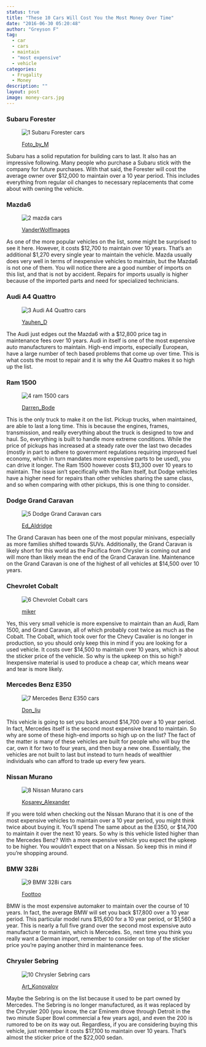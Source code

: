 ```yaml
---
status: true
title: "These 10 Cars Will Cost You the Most Money Over Time"
date: "2016-06-30 05:20:48"
author: "Greyson F"
tag:
  - car
  - cars
  - maintain
  - "most expensive"
  - vehicle
categories:
  - Frugality
  - Money
description: ""
layout: post
image: money-cars.jpg
---
```


### Subaru Forester

<figure aria-describedby="caption-attachment-3790" class="wp-caption alignnone" id="attachment_3790" style="width: 700px">

![1 Subaru Forester cars](/posts/1-Subaru-Forester-cars.jpg)<figcaption class="wp-caption-text" id="caption-attachment-3790">[Foto_by_M](https://www.shutterstock.com/pic-333035486/stock-photo-nonthaburi-thailand-november-the-subaru-forester-xt-is-on-display-at-the-st-thailand.html)

</figcaption></figure>

Subaru has a solid reputation for building cars to last. It also has an impressive following. Many people who purchase a Subaru stick with the company for future purchases. With that said, the Forester will cost the average owner over $12,000 to maintain over a 10 year period. This includes everything from regular oil changes to necessary replacements that come about with owning the vehicle.

### Mazda6

<figure aria-describedby="caption-attachment-3792" class="wp-caption alignnone" id="attachment_3792" style="width: 700px">

![2 mazda cars](/posts/2-mazda-cars.jpg)<figcaption class="wp-caption-text" id="caption-attachment-3792">[VanderWolfImages](https://www.shutterstock.com/pic-329048075/stock-photo-geneva-switzerland-march-mazda-shown-at-the-th-international-geneva-motor-show-in.html)</figcaption></figure>

As one of the more popular vehicles on the list, some might be surprised to see it here. However, it costs $12,700 to maintain over 10 years. That’s an additional $1,270 every single year to maintain the vehicle. Mazda usually does very well in terms of inexpensive vehicles to maintain, but the Mazda6 is not one of them. You will notice there are a good number of imports on this list, and that is not by accident. Repairs for imports usually is higher because of the imported parts and need for specialized technicians.

### Audi A4 Quattro

<figure aria-describedby="caption-attachment-3793" class="wp-caption alignnone" id="attachment_3793" style="width: 700px">

![3 Audi A4 Quattro cars](/posts/3-Audi-A4-Quattro-cars.jpg)<figcaption class="wp-caption-text" id="caption-attachment-3793">[Yauhen_D](https://www.shutterstock.com/pic-352043495/stock-photo-minsk-belarus-december-model-year-all-new-audi-a-tfsi-on-display-in-the.html)</figcaption></figure>

The Audi just edges out the Mazda6 with a $12,800 price tag in maintenance fees over 10 years. Audi in itself is one of the most expensive auto manufacturers to maintain. High-end imports, especially European, have a large number of tech based problems that come up over time. This is what costs the most to repair and it is why the A4 Quattro makes it so high up the list.

### Ram 1500

<figure aria-describedby="caption-attachment-3794" class="wp-caption alignnone" id="attachment_3794" style="width: 700px">

![4 ram 1500 cars](/posts/4-ram-1500-cars.jpg)<figcaption class="wp-caption-text" id="caption-attachment-3794">[Darren_Bode](https://www.shutterstock.com/pic-244856809/stock-photo-detroit-january-a-didge-ram-pickup-truck-on-display-january-th-at-the-north.html)</figcaption></figure>

This is the only truck to make it on the list. Pickup trucks, when maintained, are able to last a long time. This is because the engines, frames, transmission, and really everything about the truck is designed to tow and haul. So, everything is built to handle more extreme conditions. While the price of pickups has increased at a steady rate over the last two decades (mostly in part to adhere to government regulations requiring improved fuel economy, which in turn mandates more expensive parts to be used), you can drive it longer. The Ram 1500 however costs $13,300 over 10 years to maintain. The issue isn’t specifically with the Ram itself, but Dodge vehicles have a higher need for repairs than other vehicles sharing the same class, and so when comparing with other pickups, this is one thing to consider.

### Dodge Grand Caravan

<figure aria-describedby="caption-attachment-3795" class="wp-caption alignnone" id="attachment_3795" style="width: 700px">

![5 Dodge Grand Caravan cars](/posts/5-Dodge-Grand-Caravan-cars.jpg)<figcaption class="wp-caption-text" id="caption-attachment-3795">[Ed_Aldridge](https://www.shutterstock.com/pic-341468942/stock-photo-miami-beach-fl-usa-november-dodge-grand-caravan-on-display-during-the-miami.html)</figcaption></figure>

The Grand Caravan has been one of the most popular minivans, especially as more families shifted towards SUVs. Additionally, the Grand Caravan is likely short for this world as the Pacifica from Chrysler is coming out and will more than likely mean the end of the Grand Caravan line. Maintenance on the Grand Caravan is one of the highest of all vehicles at $14,500 over 10 years.

### Chevrolet Cobalt

<figure aria-describedby="caption-attachment-3796" class="wp-caption alignnone" id="attachment_3796" style="width: 700px">

![6 Chevrolet Cobalt cars](/posts/6-Chevrolet-Cobalt-cars.jpg)<figcaption class="wp-caption-text" id="caption-attachment-3796">[miker](https://www.shutterstock.com/pic-27558931/stock-photo-minneapolis-march-chevrolet-cobalt-on-display-at-the-minneapolis-international-auto.html)</figcaption></figure>

Yes, this very small vehicle is more expensive to maintain than an Audi, Ram 1500, and Grand Caravan, all of which probably cost twice as much as the Cobalt. The Cobalt, which took over for the Chevy Cavalier is no longer in production, so you should only keep this in mind if you are looking for a used vehicle. It costs over $14,500 to maintain over 10 years, which is about the sticker price of the vehicle. So why is the upkeep on this so high? Inexpensive material is used to produce a cheap car, which means wear and tear is more likely.

### Mercedes Benz E350

<figure aria-describedby="caption-attachment-3797" class="wp-caption alignnone" id="attachment_3797" style="width: 700px">

![7 Mercedes Benz E350 cars](/posts/7-Mercedes-Benz-E350-cars.jpg)<figcaption class="wp-caption-text" id="caption-attachment-3797">[Don_liu](https://www.shutterstock.com/pic-400812850/stock-photo-geneva-march-mercedes-benz-e-e-car-on-display-at-th-international-geneva-motor-show-at.html)</figcaption></figure>

This vehicle is going to set you back around $14,700 over a 10 year period. In fact, Mercedes itself is the second most expensive brand to maintain. So why are some of these high-end imports so high up on the list? The fact of the matter is many of these vehicles are built for people who will buy the car, own it for two to four years, and then buy a new one. Essentially, the vehicles are not built to last but instead to turn heads of wealthier individuals who can afford to trade up every few years.

### Nissan Murano

<figure aria-describedby="caption-attachment-3798" class="wp-caption alignnone" id="attachment_3798" style="width: 700px">

![8 Nissan Murano cars](/posts/8-Nissan-Murano-cars.jpg)<figcaption class="wp-caption-text" id="caption-attachment-3798">[Kosarev_Alexander](https://www.shutterstock.com/pic-83275219/stock-photo-moscow-russia-august-black-car-nissan-murano-at-moscow-international-exhibition-interauto.html)</figcaption></figure>

If you were told when checking out the Nissan Murano that it is one of the most expensive vehicles to maintain over a 10 year period, you might think twice about buying it. You’ll spend The same about as the E350, or $14,700 to maintain it over the next 10 years. So why is this vehicle listed higher than the Mercedes Benz? With a more expensive vehicle you expect the upkeep to be higher. You wouldn’t expect that on a Nissan. So keep this in mind if you’re shopping around.

### BMW 328i

<figure aria-describedby="caption-attachment-3799" class="wp-caption alignnone" id="attachment_3799" style="width: 700px">

![9 BMW 328i cars](/posts/9-BMW-328i-cars.jpg)<figcaption class="wp-caption-text" id="caption-attachment-3799">[Foottoo](https://www.shutterstock.com/pic-232604011/stock-photo-munich-germany-january-bmw-i-and-i-at-the-bmw-world-at-january-in-munich.html)

</figcaption></figure>

BMW is the most expensive automaker to maintain over the course of 10 years. In fact, the average BMW will set you back $17,800 over a 10 year period. This particular model runs $15,600 for a 10 year period, or $1,560 a year. This is nearly a full five grand over the second most expensive auto manufacturer to maintain, which is Mercedes. So, next time you think you really want a German import, remember to consider on top of the sticker price you’re paying another third in maintenance fees.

### Chrysler Sebring

<figure aria-describedby="caption-attachment-3800" class="wp-caption alignnone" id="attachment_3800" style="width: 700px">

![10 Chrysler Sebring cars](/posts/10-Chrysler-Sebring-cars.jpg)<figcaption class="wp-caption-text" id="caption-attachment-3800">[Art_Konovalov](https://www.shutterstock.com/pic-323273888/stock-photo-chelyabinsk-russia-may-motor-car-chrysler-sebring-at-the-city-street.html)</figcaption></figure>

Maybe the Sebring is on the list because it used to be part owned by Mercedes. The Sebring is no longer manufactured, as it was replaced by the Chrysler 200 (you know, the car Eminem drove through Detroit in the two minute Super Bowl commercial a few years ago), and even the 200 is rumored to be on its way out. Regardless, if you are considering buying this vehicle, just remember it costs $17,100 to maintain over 10 years. That’s almost the sticker price of the $22,000 sedan.
